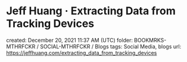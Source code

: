 # Jeff Huang · Extracting Data from Tracking Devices

created: December 20, 2021 11:37 AM (UTC)
folder: BOOKMRKS-MTHRFCKR / SOCIAL-MTHRFCKR / Blogs
tags: Social Media, blogs
url: https://jeffhuang.com/extracting_data_from_tracking_devices